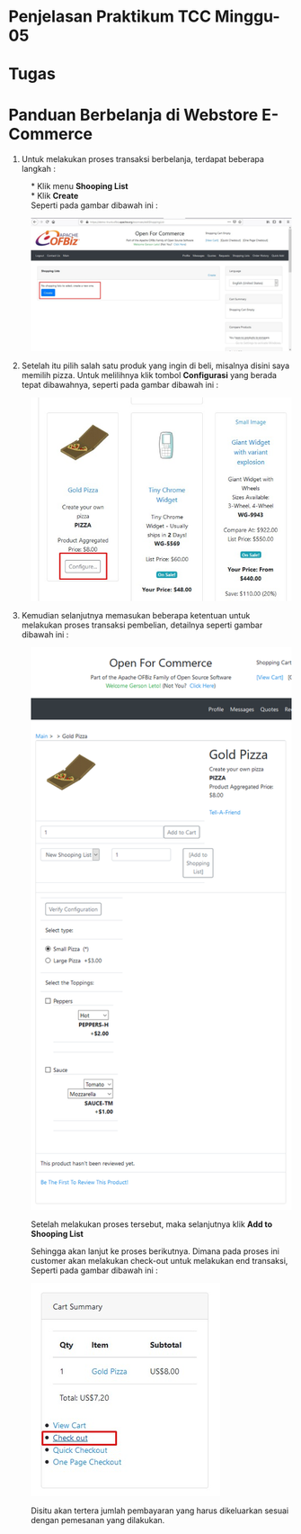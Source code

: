 # Penjelasan Praktikum TCC Minggu-05 <br/><br/> Tugas
# Panduan Berbelanja di Webstore E-Commerce

1. Untuk melakukan proses transaksi berbelanja, terdapat beberapa langkah :<br/>
<dd>
* Klik menu <b>Shooping List</b><br/>
* Klik <b>Create</b><br/>
Seperti pada gambar dibawah ini :

![gambar-07](/minggu-05/gambar-07.jpg)
</dd>

2. Setelah itu pilih salah satu produk yang ingin di beli, misalnya disini saya memilih pizza. Untuk melilihnya klik tombol <b>Configurasi</b> yang berada tepat dibawahnya, seperti pada gambar dibawah ini :
<dd>

![gambar-06](/minggu-05/gambar-06.jpg)
</dd>

3. Kemudian selanjutnya memasukan beberapa ketentuan untuk melakukan proses transaksi pembelian, detailnya seperti gambar dibawah ini :<br/>
<dd>

![gambar-08](/minggu-05/gambar-08.png)

Setelah melakukan proses tersebut, maka selanjutnya klik <b>Add to Shooping List</b><br/>

Sehingga akan lanjut ke proses berikutnya. Dimana pada proses ini customer akan melakukan check-out untuk melakukan end transaksi, Seperti pada gambar dibawah ini :<br/>

![gambar-05](/minggu-05/gambar-05.jpg)

Disitu akan tertera jumlah pembayaran yang harus dikeluarkan sesuai dengan pemesanan yang dilakukan.
</dd>